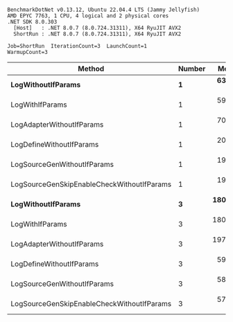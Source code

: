 ```

BenchmarkDotNet v0.13.12, Ubuntu 22.04.4 LTS (Jammy Jellyfish)
AMD EPYC 7763, 1 CPU, 4 logical and 2 physical cores
.NET SDK 8.0.303
  [Host]   : .NET 8.0.7 (8.0.724.31311), X64 RyuJIT AVX2
  ShortRun : .NET 8.0.7 (8.0.724.31311), X64 RyuJIT AVX2

Job=ShortRun  IterationCount=3  LaunchCount=1  
WarmupCount=3  

```
| Method                                     | Number | Mean      | Error     | StdDev   | Min       | Max       | Gen0   | Allocated |
|------------------------------------------- |------- |----------:|----------:|---------:|----------:|----------:|-------:|----------:|
| **LogWithoutIfParams**                         | **1**      |  **63.03 ns** |  **6.498 ns** | **0.356 ns** |  **62.71 ns** |  **63.42 ns** | **0.0010** |      **88 B** |
| LogWithIfParams                            | 1      |  59.26 ns |  1.410 ns | 0.077 ns |  59.20 ns |  59.35 ns | 0.0010 |      88 B |
| LogAdapterWithoutIfParams                  | 1      |  70.05 ns | 30.140 ns | 1.652 ns |  68.92 ns |  71.95 ns | 0.0010 |      88 B |
| LogDefineWithoutIfParams                   | 1      |  20.37 ns | 15.791 ns | 0.866 ns |  19.83 ns |  21.36 ns |      - |         - |
| LogSourceGenWithoutIfParams                | 1      |  19.73 ns |  0.668 ns | 0.037 ns |  19.69 ns |  19.77 ns |      - |         - |
| LogSourceGenSkipEnableCheckWithoutIfParams | 1      |  19.46 ns |  0.494 ns | 0.027 ns |  19.44 ns |  19.49 ns |      - |         - |
| **LogWithoutIfParams**                         | **3**      | **180.88 ns** | **13.231 ns** | **0.725 ns** | **180.40 ns** | **181.72 ns** | **0.0031** |     **264 B** |
| LogWithIfParams                            | 3      | 180.65 ns | 13.187 ns | 0.723 ns | 179.86 ns | 181.29 ns | 0.0031 |     264 B |
| LogAdapterWithoutIfParams                  | 3      | 197.48 ns | 25.396 ns | 1.392 ns | 196.60 ns | 199.09 ns | 0.0031 |     264 B |
| LogDefineWithoutIfParams                   | 3      |  59.05 ns |  0.816 ns | 0.045 ns |  59.00 ns |  59.09 ns |      - |         - |
| LogSourceGenWithoutIfParams                | 3      |  58.31 ns |  0.316 ns | 0.017 ns |  58.30 ns |  58.33 ns |      - |         - |
| LogSourceGenSkipEnableCheckWithoutIfParams | 3      |  57.81 ns |  5.879 ns | 0.322 ns |  57.61 ns |  58.18 ns |      - |         - |
